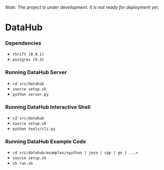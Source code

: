 *Note: The project is under development. It is not ready for deployment yet.*

DataHub
=====
### Dependencies
* `thrift (0.9.1)`
* `postgres (9.3)`

### Running DataHub Server
* `cd src/datahub`
* `source setup.sh`
* `python server.py`


### Running DataHub Interactive Shell
* `cd src/datahub`
* `source setup.sh`
* `python tools/cli.py`

### Running DataHub Example Code
* `cd src/datahub/examples/<python | java | cpp | go | ...>`
* `source setup.sh`
* `sh run.sh`
